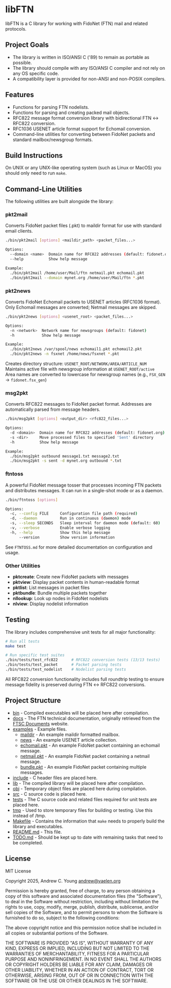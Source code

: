 # libFTN

libFTN is a C library for working with FidoNet (FTN) mail and related protocols.

## Project Goals

- The library is written in ISO/ANSI C ('89) to remain as portable as possible.
- The library should compile with any ISO/ANSI C compiler and not rely on any OS specific code.
- A compatibility layer is provided for non-ANSI and non-POSIX compilers.

## Features

- Functions for parsing FTN nodelists.
- Functions for parsing and creating packed mail objects.
- RFC822 message format conversion library with bidirectional FTN ↔ RFC822 conversion.
- RFC1036 USENET article format support for Echomail conversion.
- Command-line utilities for converting between FidoNet packets and standard mailbox/newsgroup formats.

## Build Instructions

On UNIX or any UNIX-like operating system (such as Linux or MacOS) you should only need to run `make`.

## Command-Line Utilities

The following utilities are built alongside the library:

### pkt2mail
Converts FidoNet packet files (.pkt) to maildir format for use with standard email clients.

```bash
./bin/pkt2mail [options] <maildir_path> <packet_files...>

Options:
  --domain <name>  Domain name for RFC822 addresses (default: fidonet.org)
  --help           Show help message

Example:
  ./bin/pkt2mail /home/user/Mail/ftn netmail.pkt echomail.pkt
  ./bin/pkt2mail --domain mynet.org /home/user/Mail/ftn *.pkt
```

### pkt2news
Converts FidoNet Echomail packets to USENET articles (RFC1036 format). Only Echomail messages are converted; Netmail messages are skipped.

```bash
./bin/pkt2news [options] <usenet_root> <packet_files...>

Options:
  -n <network>  Network name for newsgroups (default: fidonet)
  -h            Show help message

Example:
  ./bin/pkt2news /var/spool/news echomail1.pkt echomail2.pkt
  ./bin/pkt2news -n fsxnet /home/news/fsxnet *.pkt
```

Creates directory structure: `USENET_ROOT/NETWORK/AREA/ARTICLE_NUM`  
Maintains active file with newsgroup information at `USENET_ROOT/active`  
Area names are converted to lowercase for newsgroup names (e.g., `FSX_GEN` → `fidonet.fsx_gen`)

### msg2pkt  
Converts RFC822 messages to FidoNet packet format. Addresses are automatically parsed from message headers.

```bash
./bin/msg2pkt [options] <output_dir> <rfc822_files...>

Options:
  -d <domain>  Domain name for RFC822 addresses (default: fidonet.org)
  -s <dir>     Move processed files to specified 'Sent' directory
  -h           Show help message

Example:
  ./bin/msg2pkt outbound message1.txt message2.txt
  ./bin/msg2pkt -s sent -d mynet.org outbound *.txt
```

### ftntoss
A powerful FidoNet message tosser that processes incoming FTN packets and distributes messages. It can run in a single-shot mode or as a daemon.

```bash
./bin/ftntoss [options]

Options:
  -c, --config FILE     Configuration file path (required)
  -d, --daemon          Run in continuous (daemon) mode
  -s, --sleep SECONDS   Sleep interval for daemon mode (default: 60)
  -v, --verbose         Enable verbose logging
  -h, --help            Show this help message
      --version         Show version information
```

See `FTNTOSS.md` for more detailed documentation on configuration and usage.

### Other Utilities
- **pktcreate**: Create new FidoNet packets with messages
- **pktview**: Display packet contents in human-readable format
- **pktlist**: List messages in packet files
- **pktbundle**: Bundle multiple packets together
- **nllookup**: Look up nodes in FidoNet nodelists
- **nlview**: Display nodelist information

## Testing

The library includes comprehensive unit tests for all major functionality:

```bash
# Run all tests
make test

# Run specific test suites
./bin/tests/test_rfc822      # RFC822 conversion tests (13/13 tests)
./bin/tests/test_packet      # Packet parsing tests
./bin/tests/test_nodelist    # Nodelist parsing tests
```

All RFC822 conversion functionality includes full roundtrip testing to ensure message fidelity is preserved during FTN ↔ RFC822 conversions.

## Project Structure

- [bin](bin) - Compiled executables will be placed here after compilation.
- [docs](docs) - The FTN technical documentation, originally retrieved from the [FTSC Documents](http://ftsc.org/docs/) website.
- [examples](examples) - Example files.
  - [maildir](examples/maildir) - An example maildir formatted mailbox.
  - [news](examples/news) - An example USENET article collection.
  - [echomail.pkt](examples/echomail.pkt) - An example FidoNet packet containing an echomail message.
  - [netmail.pkt](examples/netmail.pkt) - An example FidoNet packet containing a netmail message.
  - [bundle.pkt](examples/bundle.pkt) - An example FidoNet packet containing multiple messages.
- [include](include) - C header files are placed here.
- [lib](lib) - The compiled library will be placed here after compilation.
- [obj](obj) - Temporary object files are placed here during compilation.
- [src](src) - C source code is placed here.
- [tests](tests) - The C source code and related files required for unit tests are placed here.
- [tmp](tmp) - Used to store temporary files for building or testing. Use this instead of /tmp.
- [Makefile](Makefile) - Contains the information that `make` needs to properly build the library and executables.
- [README.md](README.md) - This file.
- [TODO.md](TODO.md)  - Should be kept up to date with remaining tasks that need to be completed.

## License

MIT License

Copyright 2025, Andrew C. Young <andrew@vaelen.org>

Permission is hereby granted, free of charge, to any person obtaining a copy
of this software and associated documentation files (the "Software"), to deal
in the Software without restriction, including without limitation the rights
to use, copy, modify, merge, publish, distribute, sublicense, and/or sell
copies of the Software, and to permit persons to whom the Software is
furnished to do so, subject to the following conditions:

The above copyright notice and this permission notice shall be included in all
copies or substantial portions of the Software.

THE SOFTWARE IS PROVIDED "AS IS", WITHOUT WARRANTY OF ANY KIND, EXPRESS OR
IMPLIED, INCLUDING BUT NOT LIMITED TO THE WARRANTIES OF MERCHANTABILITY,
FITNESS FOR A PARTICULAR PURPOSE AND NONINFRINGEMENT. IN NO EVENT SHALL THE
AUTHORS OR COPYRIGHT HOLDERS BE LIABLE FOR ANY CLAIM, DAMAGES OR OTHER
LIABILITY, WHETHER IN AN ACTION OF CONTRACT, TORT OR OTHERWISE, ARISING FROM,
OUT OF OR IN CONNECTION WITH THE SOFTWARE OR THE USE OR OTHER DEALINGS IN THE
SOFTWARE.
